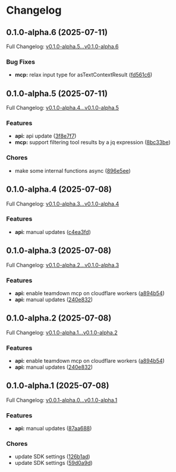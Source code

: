 # Changelog

## 0.1.0-alpha.6 (2025-07-11)

Full Changelog: [v0.1.0-alpha.5...v0.1.0-alpha.6](https://github.com/teardown-dev/stainless-typescript/compare/v0.1.0-alpha.5...v0.1.0-alpha.6)

### Bug Fixes

* **mcp:** relax input type for asTextContextResult ([fd561c6](https://github.com/teardown-dev/stainless-typescript/commit/fd561c6a6e622644059cf24906095dc37afb8e41))

## 0.1.0-alpha.5 (2025-07-11)

Full Changelog: [v0.1.0-alpha.4...v0.1.0-alpha.5](https://github.com/teardown-dev/stainless-typescript/compare/v0.1.0-alpha.4...v0.1.0-alpha.5)

### Features

* **api:** api update ([3f8e7f7](https://github.com/teardown-dev/stainless-typescript/commit/3f8e7f7d6cbb79bc62062d7fdea7c42fdcac7a2c))
* **mcp:** support filtering tool results by a jq expression ([8bc33be](https://github.com/teardown-dev/stainless-typescript/commit/8bc33be9bd2c4d470876bb55895adc7dceb1db27))


### Chores

* make some internal functions async ([896e5ee](https://github.com/teardown-dev/stainless-typescript/commit/896e5eea9fb1f490d86fa8179ff39a013964f7ec))

## 0.1.0-alpha.4 (2025-07-08)

Full Changelog: [v0.1.0-alpha.3...v0.1.0-alpha.4](https://github.com/teardown-dev/stainless-typescript/compare/v0.1.0-alpha.3...v0.1.0-alpha.4)

### Features

* **api:** manual updates ([c4ea3fd](https://github.com/teardown-dev/stainless-typescript/commit/c4ea3fde5e755c74b585c77c113d0c1628c18626))

## 0.1.0-alpha.3 (2025-07-08)

Full Changelog: [v0.1.0-alpha.2...v0.1.0-alpha.3](https://github.com/teardown-dev/stainless-typescript/compare/v0.1.0-alpha.2...v0.1.0-alpha.3)

### Features

* **api:** enable teamdown mcp on cloudflare workers ([a894b54](https://github.com/teardown-dev/stainless-typescript/commit/a894b541aeae588fe722ccf2674774a806db4db1))
* **api:** manual updates ([240e832](https://github.com/teardown-dev/stainless-typescript/commit/240e8326f40a008f13102495c8811c1baf87ad9c))

## 0.1.0-alpha.2 (2025-07-08)

Full Changelog: [v0.1.0-alpha.1...v0.1.0-alpha.2](https://github.com/teardown-dev/stainless-typescript/compare/v0.1.0-alpha.1...v0.1.0-alpha.2)

### Features

* **api:** enable teamdown mcp on cloudflare workers ([a894b54](https://github.com/teardown-dev/stainless-typescript/commit/a894b541aeae588fe722ccf2674774a806db4db1))
* **api:** manual updates ([240e832](https://github.com/teardown-dev/stainless-typescript/commit/240e8326f40a008f13102495c8811c1baf87ad9c))

## 0.1.0-alpha.1 (2025-07-08)

Full Changelog: [v0.0.1-alpha.0...v0.1.0-alpha.1](https://github.com/teardown-dev/stainless-typescript/compare/v0.0.1-alpha.0...v0.1.0-alpha.1)

### Features

* **api:** manual updates ([87aa688](https://github.com/teardown-dev/stainless-typescript/commit/87aa6882037af1e35b9873eaba41f10519bb1f45))


### Chores

* update SDK settings ([126b1ad](https://github.com/teardown-dev/stainless-typescript/commit/126b1adb239275302f071ffc214acbb0036ffe5b))
* update SDK settings ([59d0a9d](https://github.com/teardown-dev/stainless-typescript/commit/59d0a9de3568e0bfbe09e4cf1db6331c2e7b44bb))
